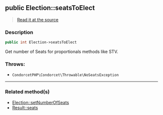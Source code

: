 ## public Election::seatsToElect

> [Read it at the source](https://github.com/julien-boudry/Condorcet/blob/master/src/Election.php#L22)

### Description    

```php
public int Election->seatsToElect 
```

Get number of Seats for proportionals methods like STV.
    

### Throws:   

* ```CondorcetPHP\Condorcet\Throwable\NoSeatsException``` 

---------------------------------------

### Related method(s)      

* [Election::setNumberOfSeats](/Docs/api-reference/Election%20Class/Election--setNumberOfSeats.md)    
* [Result::seats](/Docs/api-reference/Result%20Class/Result--seats.md)    

